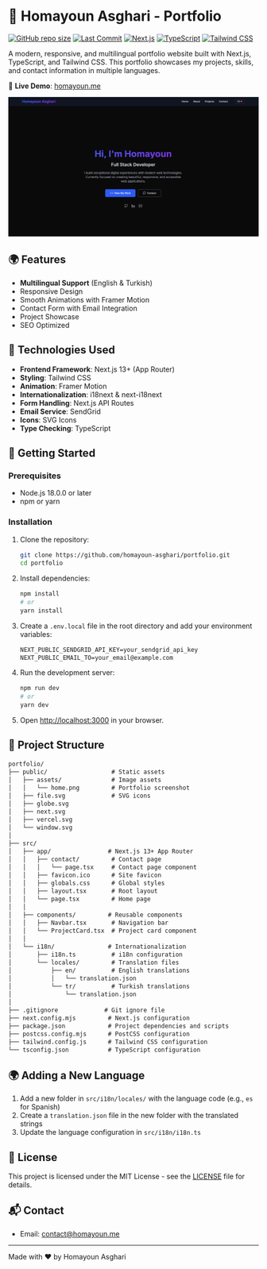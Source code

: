 # 🌟 Homayoun Asghari - Portfolio

[![GitHub repo size](https://img.shields.io/github/repo-size/homayoun-asghari/portfolio)](https://github.com/homayoun-asghari/portfolio)
[![Last Commit](https://img.shields.io/github/last-commit/homayoun-asghari/portfolio)](https://github.com/homayoun-asghari/portfolio/commits/main)
[![Next.js](https://img.shields.io/badge/Next.js-000000?style=flat&logo=nextdotjs&logoColor=white)](https://nextjs.org/)
[![TypeScript](https://img.shields.io/badge/TypeScript-007ACC?style=flat&logo=typescript&logoColor=white)](https://www.typescriptlang.org/)
[![Tailwind CSS](https://img.shields.io/badge/Tailwind_CSS-38B2AC?style=flat&logo=tailwind-css&logoColor=white)](https://tailwindcss.com/)

A modern, responsive, and multilingual portfolio website built with Next.js, TypeScript, and Tailwind CSS. This portfolio showcases my projects, skills, and contact information in multiple languages.

🔗 **Live Demo**: [homayoun.me](https://homayoun.me)

![Portfolio Screenshot](/public/assets/home.png)

## 🌍 Features

- **Multilingual Support** (English & Turkish)
- Responsive Design
- Smooth Animations with Framer Motion
- Contact Form with Email Integration
- Project Showcase
- SEO Optimized

## 🚀 Technologies Used

- **Frontend Framework**: Next.js 13+ (App Router)
- **Styling**: Tailwind CSS
- **Animation**: Framer Motion
- **Internationalization**: i18next & next-i18next
- **Form Handling**: Next.js API Routes
- **Email Service**: SendGrid
- **Icons**: SVG Icons
- **Type Checking**: TypeScript

## 🌟 Getting Started

### Prerequisites

- Node.js 18.0.0 or later
- npm or yarn

### Installation

1. Clone the repository:
   ```bash
   git clone https://github.com/homayoun-asghari/portfolio.git
   cd portfolio
   ```

2. Install dependencies:
   ```bash
   npm install
   # or
   yarn install
   ```

3. Create a `.env.local` file in the root directory and add your environment variables:
   ```env
   NEXT_PUBLIC_SENDGRID_API_KEY=your_sendgrid_api_key
   NEXT_PUBLIC_EMAIL_TO=your_email@example.com
   ```

4. Run the development server:
   ```bash
   npm run dev
   # or
   yarn dev
   ```

5. Open [http://localhost:3000](http://localhost:3000) in your browser.

## 📂 Project Structure

```
portfolio/
├── public/                  # Static assets
│   ├── assets/              # Image assets
│   │   └── home.png         # Portfolio screenshot
│   ├── file.svg             # SVG icons
│   ├── globe.svg
│   ├── next.svg
│   ├── vercel.svg
│   └── window.svg
│
├── src/
│   ├── app/                # Next.js 13+ App Router
│   │   ├── contact/         # Contact page
│   │   │   └── page.tsx     # Contact page component
│   │   ├── favicon.ico      # Site favicon
│   │   ├── globals.css      # Global styles
│   │   ├── layout.tsx       # Root layout
│   │   └── page.tsx         # Home page
│   │
│   ├── components/         # Reusable components
│   │   ├── Navbar.tsx       # Navigation bar
│   │   └── ProjectCard.tsx  # Project card component
│   │
│   └── i18n/               # Internationalization
│       ├── i18n.ts          # i18n configuration
│       └── locales/         # Translation files
│           ├── en/          # English translations
│           │   └── translation.json
│           └── tr/          # Turkish translations
│               └── translation.json
│
├── .gitignore             # Git ignore file
├── next.config.mjs         # Next.js configuration
├── package.json            # Project dependencies and scripts
├── postcss.config.mjs      # PostCSS configuration
├── tailwind.config.js      # Tailwind CSS configuration
└── tsconfig.json           # TypeScript configuration
```

## 🌍 Adding a New Language

1. Add a new folder in `src/i18n/locales/` with the language code (e.g., `es` for Spanish)
2. Create a `translation.json` file in the new folder with the translated strings
3. Update the language configuration in `src/i18n/i18n.ts`

## 📝 License

This project is licensed under the MIT License - see the [LICENSE](LICENSE) file for details.

## 📬 Contact
- Email: contact@homayoun.me

---

Made with ❤️ by Homayoun Asghari